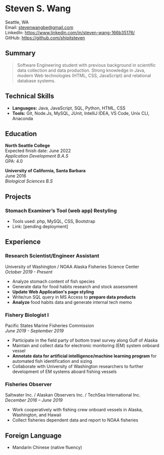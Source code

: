 # Steven S. Wang

Seattle, WA\
Email: <stevenwangbe@gmail.com>\
LinkedIn: <https://www.linkedin.com/in/steven-wang-166b35176/>\
GitHub: <https://github.com/shipitsteven>

## Summary

> Software Engineering student with previous background in scientific data collection and data production. Strong knowledge in Java, modern Web technologies (HTML, CSS, JavaScript) and relational database systems.

## Technical Skills

- **Languages:** Java, JavaScript, SQL, Python, HTML, CSS
- **Tools:** Git, Node.Js, MySQL, JUnit, IntelliJ IDEA, VS Code, Unix CLI, Anaconda

## Education

**North Seattle College**\
Expected finish date: June 2022\
*Application Development B.A.S*\
GPA: 4.0

**University of California, Santa Barbara**\
June 2016\
*Biological Sciences B.S*

## Projects

### Stomach Examiner’s Tool (web app) Restyling

- Tools used: php, MySQL, CSS, Bootstrap
- Link: [pending deployment]

## Experience

### Research Scientist/Engineer Assistant

University of Washington / NOAA Alaska Fisheries Science Center\
*October 2019 - Present*

- Analyze stomach content of fish species
- Generate data for food habits research and stock assessment
- **Update Web Application's page styling**
- Write/run SQL query in MS Access to **prepare data products**
- **Analyze** food habits data and generate internal tech memo

### Fishery Biologist I

Pacific States Marine Fisheries Commission\
*June 2019 - September 2019*

- Participate in the field party of bottom trawl survey along Gulf of Alaska
- Maintain and collect data for electronic monitoring (EM) system onboard vessel
- **Annotate data for artificial intelligence/machine learning program** for automated fish identification and sizing
- Collaborate with University of Washington researchers to further development of EM systems aboard fishing vessels

### Fisheries Observer

Saltwater Inc. / Alaskan Observers Inc. / TechSea International Inc.\
*December 2016 – June 2019*

- Work cooperatively with fishing crew onboard vessels in Alaska, Washington, and Hawaii
- Collect fisheries dependent data and report to NOAA fisheries

## Foreign Language

- Mandarin Chinese (native fluency)
